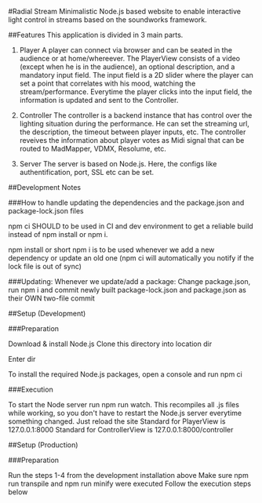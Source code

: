 #Radial Stream
Minimalistic Node.js based website to enable interactive light control in streams based on the soundworks framework.

##Features
This application is divided in 3 main parts.

1. Player
A player can connect via browser and can be seated in the audience or at home/whereever. The PlayerView consists of a video (except when he is in the audience), an optional description, and a mandatory input field.
The input field is a 2D slider where the player can set a point that correlates with his mood, watching the stream/performance. Everytime the player clicks into the input field, the information is updated and sent to the Controller.

2. Controller
The controller is a backend instance that has control over the lighting situation during the performance. He can set the streaming url, the description, the timeout between player inputs, etc.
The controller reveives the information about player votes as Midi signal that can be routed to MadMapper, VDMX, Resolume, etc.

3. Server
The server is based on Node.js. Here, the configs like authentification, port, SSL etc can be set.

##Development Notes

###How to handle updating the dependencies and the package.json and package-lock.json files


npm ci SHOULD to be used in CI and dev environment to get a reliable build instead of npm install or npm i.

npm install or short npm i is to be used whenever we add a new dependency or update an old one (npm ci will automatically you notify if the lock file is out of sync)

###Updating: Whenever we update/add a package: Change package.json, run npm i and commit newly built package-lock.json and package.json as their OWN two-file commit


##Setup (Development)

###Preparation

Download & install Node.js
Clone this directory into location dir

Enter dir

To install the required Node.js packages, open a console and run npm ci



###Execution

To start the Node server run npm run watch. This recompiles all .js files while working, so you don't have to restart the Node.js server everytime something changed. Just reload the site
Standard for PlayerView is 127.0.0.1:8000
Standard for ControllerView is 127.0.0.1:8000/controller


##Setup (Production)

###Preparation

Run the steps 1-4 from the development installation above
Make sure npm run transpile and npm run minify were executed
Follow the execution steps below


